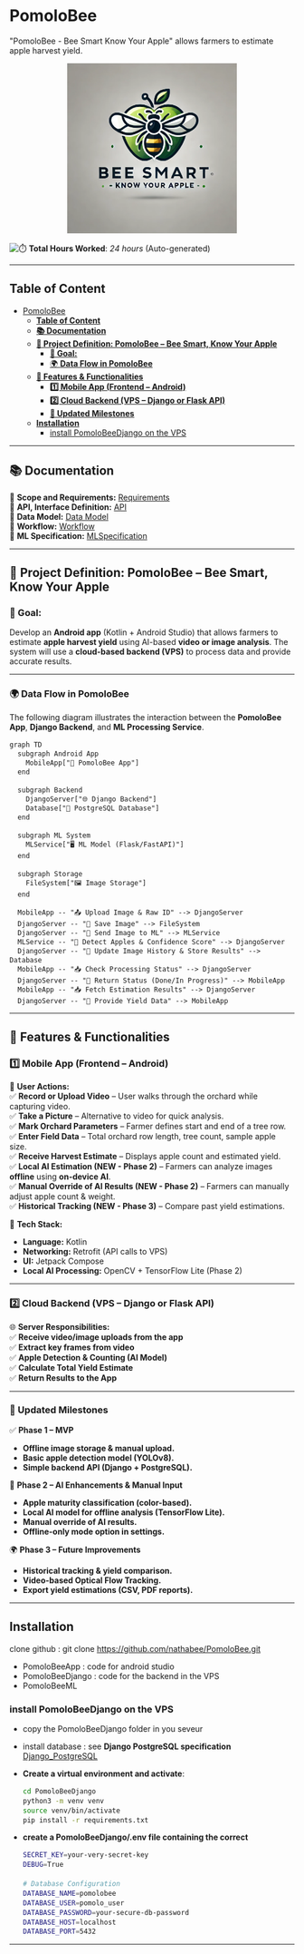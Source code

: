 # PomoloBee  
"PomoloBee - Bee Smart Know Your Apple" allows farmers to estimate apple harvest yield.

<p align="center">
    <img src="https://raw.githubusercontent.com/nathabee/PomoloBee/main/documentation/PomoloBee.webp" alt="PomoloBee Logo" width="300px">
</p>

![⏱️](https://img.icons8.com/emoji/48/stopwatch-emoji.png) **Total Hours Worked**: _24 hours_ (Auto-generated)  

---

## **Table of Content**  

<!-- TOC -->
- [PomoloBee  ](#pomolobee)
  - [**Table of Content**  ](#table-of-content)
  - [**📚 Documentation**  ](#documentation)
  - [**📌 Project Definition: PomoloBee – Bee Smart, Know Your Apple**  ](#project-definition-pomolobee--bee-smart-know-your-apple)
    - [**🔹 Goal:**  ](#goal)
    - [🌍 **Data Flow in PomoloBee**  ](#data-flow-in-pomolobee)
  - [**📍 Features & Functionalities**  ](#features--functionalities)
    - [**1️⃣ Mobile App (Frontend – Android)**  ](#1-mobile-app-frontend--android)
    - [**2️⃣ Cloud Backend (VPS – Django or Flask API)**  ](#2-cloud-backend-vps--django-or-flask-api)
    - [**📅 Updated Milestones**  ](#updated-milestones)
  - [**Installation**  ](#installation)
    - [install PomoloBeeDjango on the VPS](#install-pomolobeedjango-on-the-vps)
<!-- TOC END -->

---

## **📚 Documentation**  

📖 **Scope and Requirements:** [Requirements](documentation/Requirements.md)  
📖 **API, Interface Definition:** [API](documentation/API.md)  
📖 **Data Model:** [Data Model](documentation/DataModel.md)  
📖 **Workflow:** [Workflow](documentation/Workflow.md)  
📖 **ML Specification:** [MLSpecification](documentation/MLSpecification.md)  

---

## **📌 Project Definition: PomoloBee – Bee Smart, Know Your Apple**  

### **🔹 Goal:**  
Develop an **Android app** (Kotlin + Android Studio) that allows farmers to estimate **apple harvest yield** using AI-based **video or image analysis**. The system will use a **cloud-based backend (VPS)** to process data and provide accurate results.  

---

### 🌍 **Data Flow in PomoloBee**  

The following diagram illustrates the interaction between the **PomoloBee App**, **Django Backend**, and **ML Processing Service**.

```mermaid
graph TD
  subgraph Android App
    MobileApp["📱 PomoloBee App"]
  end

  subgraph Backend
    DjangoServer["🌐 Django Backend"]
    Database["📂 PostgreSQL Database"]
  end

  subgraph ML System
    MLService["🖥️ ML Model (Flask/FastAPI)"]
  end

  subgraph Storage
    FileSystem["🖼️ Image Storage"]
  end

  MobileApp -- "📤 Upload Image & Raw ID" --> DjangoServer
  DjangoServer -- "📂 Save Image" --> FileSystem
  DjangoServer -- "🔄 Send Image to ML" --> MLService
  MLService -- "🔢 Detect Apples & Confidence Score" --> DjangoServer
  DjangoServer -- "📄 Update Image History & Store Results" --> Database
  MobileApp -- "📥 Check Processing Status" --> DjangoServer
  DjangoServer -- "📄 Return Status (Done/In Progress)" --> MobileApp
  MobileApp -- "📥 Fetch Estimation Results" --> DjangoServer
  DjangoServer -- "📄 Provide Yield Data" --> MobileApp
```

---

## **📍 Features & Functionalities**  

### **1️⃣ Mobile App (Frontend – Android)**  
📱 **User Actions:**  
✅ **Record or Upload Video** – User walks through the orchard while capturing video.  
✅ **Take a Picture** – Alternative to video for quick analysis.  
✅ **Mark Orchard Parameters** – Farmer defines start and end of a tree row.  
✅ **Enter Field Data** – Total orchard row length, tree count, sample apple size.  
✅ **Receive Harvest Estimate** – Displays apple count and estimated yield.  
✅ **Local AI Estimation (NEW - Phase 2)** – Farmers can analyze images **offline** using **on-device AI**.  
✅ **Manual Override of AI Results (NEW - Phase 2)** – Farmers can manually adjust apple count & weight.  
✅ **Historical Tracking (NEW - Phase 3)** – Compare past yield estimations.  

🔧 **Tech Stack:**  
- **Language:** Kotlin  
- **Networking:** Retrofit (API calls to VPS)  
- **UI:** Jetpack Compose  
- **Local AI Processing:** OpenCV + TensorFlow Lite (Phase 2)  

---

### **2️⃣ Cloud Backend (VPS – Django or Flask API)**  
🌐 **Server Responsibilities:**  
✅ **Receive video/image uploads from the app**  
✅ **Extract key frames from video**  
✅ **Apple Detection & Counting (AI Model)**  
✅ **Calculate Total Yield Estimate**  
✅ **Return Results to the App**  

---

### **📅 Updated Milestones**  

✅ **Phase 1 – MVP**  
- **Offline image storage & manual upload.**  
- **Basic apple detection model (YOLOv8).**  
- **Simple backend API (Django + PostgreSQL).**  

🚀 **Phase 2 – AI Enhancements & Manual Input**  
- **Apple maturity classification (color-based).**  
- **Local AI model for offline analysis (TensorFlow Lite).**  
- **Manual override of AI results.**  
- **Offline-only mode option in settings.**  

🌍 **Phase 3 – Future Improvements**  
- **Historical tracking & yield comparison.**  
- **Video-based Optical Flow Tracking.**  
- **Export yield estimations (CSV, PDF reports).**  


---

## **Installation**  

clone github :
git clone https://github.com/nathabee/PomoloBee.git
- PomoloBeeApp : code for android studio
- PomoloBeeDjango : code for the backend in the VPS
- PomoloBeeML


### install PomoloBeeDjango on the VPS
- copy the PomoloBeeDjango folder in you seveur
- install database : see **Django PostgreSQL specification** [Django_PostgreSQL](documentation/Django_PostgreSQL.md)  

- **Create a virtual environment and activate**:
   ```bash
   cd PomoloBeeDjango
   python3 -m venv venv 
   source venv/bin/activate
   pip install -r requirements.txt
   ```
- **create a PomoloBeeDjango/.env file containing the correct**

   ```bash
  SECRET_KEY=your-very-secret-key
  DEBUG=True

  # Database Configuration
  DATABASE_NAME=pomolobee
  DATABASE_USER=pomolo_user
  DATABASE_PASSWORD=your-secure-db-password
  DATABASE_HOST=localhost
  DATABASE_PORT=5432

   ```
---
